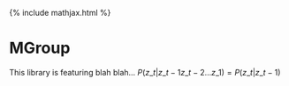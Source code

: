 {% include mathjax.html %}

# MGroup
This library is featuring blah blah... $P(z\_t|z\_{t-1} z\_{t-2} ...z\_1) = P(z\_t|z\_{t-1})$

